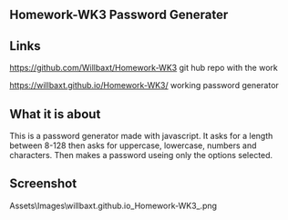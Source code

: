 ## Homework-WK3 Password Generater

## Links
https://github.com/Willbaxt/Homework-WK3   git hub repo with the work

https://willbaxt.github.io/Homework-WK3/    working password generator

## What it is about
This is a password generator made with javascript. It asks for a length between 8-128 then asks for 
uppercase, lowercase, numbers and characters. Then makes a password useing only the options selected.

## Screenshot
Assets\Images\willbaxt.github.io_Homework-WK3_.png


